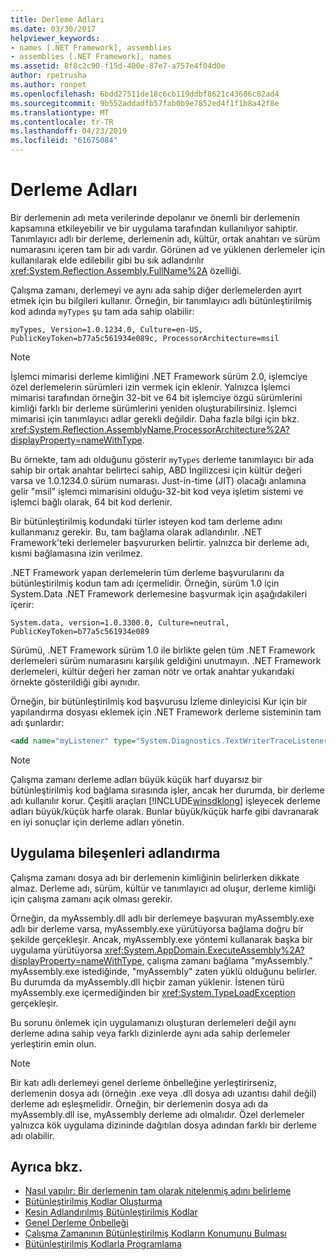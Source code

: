 ```yaml
---
title: Derleme Adları
ms.date: 03/30/2017
helpviewer_keywords:
- names [.NET Framework], assemblies
- assemblies [.NET Framework], names
ms.assetid: 8f8c2c90-f15d-400e-87e7-a757e4f04d0e
author: rpetrusha
ms.author: ronpet
ms.openlocfilehash: 6bdd27511de18c6cb119ddbf8621c43606c82ad4
ms.sourcegitcommit: 9b552addadfb57fab0b9e7852ed4f1f1b8a42f8e
ms.translationtype: MT
ms.contentlocale: tr-TR
ms.lasthandoff: 04/23/2019
ms.locfileid: "61675084"
---
```

# <a name="assembly-names"></a>Derleme Adları
Bir derlemenin adı meta verilerinde depolanır ve önemli bir derlemenin kapsamına etkileyebilir ve bir uygulama tarafından kullanılıyor sahiptir. Tanımlayıcı adlı bir derleme, derlemenin adı, kültür, ortak anahtarı ve sürüm numarasını içeren tam bir adı vardır. Görünen ad ve yüklenen derlemeler için kullanılarak elde edilebilir gibi bu sık adlandırılır <xref:System.Reflection.Assembly.FullName%2A> özelliği.  
  
 Çalışma zamanı, derlemeyi ve aynı ada sahip diğer derlemelerden ayırt etmek için bu bilgileri kullanır. Örneğin, bir tanımlayıcı adlı bütünleştirilmiş kod adında `myTypes` şu tam ada sahip olabilir:  
  
```  
myTypes, Version=1.0.1234.0, Culture=en-US, PublicKeyToken=b77a5c561934e089c, ProcessorArchitecture=msil  
```  
  
> [!NOTE]
>  İşlemci mimarisi derleme kimliğini .NET Framework sürüm 2.0, işlemciye özel derlemelerin sürümleri izin vermek için eklenir. Yalnızca İşlemci mimarisi tarafından örneğin 32-bit ve 64 bit işlemciye özgü sürümlerini kimliği farklı bir derleme sürümlerini yeniden oluşturabilirsiniz. İşlemci mimarisi için tanımlayıcı adlar gerekli değildir. Daha fazla bilgi için bkz. <xref:System.Reflection.AssemblyName.ProcessorArchitecture%2A?displayProperty=nameWithType>.  
  
 Bu örnekte, tam adı olduğunu gösterir `myTypes` derleme tanımlayıcı bir ada sahip bir ortak anahtar belirteci sahip, ABD İngilizcesi için kültür değeri varsa ve 1.0.1234.0 sürüm numarası. Just-in-time (JIT) olacağı anlamına gelir "msil" işlemci mimarisini olduğu-32-bit kod veya işletim sistemi ve işlemci bağlı olarak, 64 bit kod derlenir.  
  
 Bir bütünleştirilmiş kodundaki türler isteyen kod tam derleme adını kullanmanız gerekir. Bu, tam bağlama olarak adlandırılır. .NET Framework'teki derlemeler başvururken belirtir. yalnızca bir derleme adı, kısmi bağlamasına izin verilmez.  
  
 .NET Framework yapan derlemelerin tüm derleme başvurularını da bütünleştirilmiş kodun tam adı içermelidir. Örneğin, sürüm 1.0 için System.Data .NET Framework derlemesine başvurmak için aşağıdakileri içerir:  
  
```  
System.data, version=1.0.3300.0, Culture=neutral, PublicKeyToken=b77a5c561934e089  
```  
  
 Sürümü, .NET Framework sürüm 1.0 ile birlikte gelen tüm .NET Framework derlemeleri sürüm numarasını karşılık geldiğini unutmayın. .NET Framework derlemeleri, kültür değeri her zaman nötr ve ortak anahtar yukarıdaki örnekte gösterildiği gibi aynıdır.  
  
 Örneğin, bir bütünleştirilmiş kod başvurusu İzleme dinleyicisi Kur için bir yapılandırma dosyası eklemek için .NET Framework derleme sisteminin tam adı şunlardır:  
  
```xml  
<add name="myListener" type="System.Diagnostics.TextWriterTraceListener, System, Version=1.0.3300.0, Culture=neutral, PublicKeyToken=b77a5c561934e089" initializeData="c:\myListener.log" />  
```  
  
> [!NOTE]
>  Çalışma zamanı derleme adları büyük küçük harf duyarsız bir bütünleştirilmiş kod bağlama sırasında işler, ancak her durumda, bir derleme adı kullanılır korur. Çeşitli araçları [!INCLUDE[winsdklong](../../../includes/winsdklong-md.md)] işleyecek derleme adları büyük/küçük harfe olarak. Bunlar büyük/küçük harfe gibi davranarak en iyi sonuçlar için derleme adları yönetin.  
  
## <a name="naming-application-components"></a>Uygulama bileşenleri adlandırma  
 Çalışma zamanı dosya adı bir derlemenin kimliğinin belirlerken dikkate almaz. Derleme adı, sürüm, kültür ve tanımlayıcı ad oluşur, derleme kimliği için çalışma zamanı açık olması gerekir.  
  
 Örneğin, da myAssembly.dll adlı bir derlemeye başvuran myAssembly.exe adlı bir derleme varsa, myAssembly.exe yürütüyorsa bağlama doğru bir şekilde gerçekleşir. Ancak, myAssembly.exe yöntemi kullanarak başka bir uygulama yürütüyorsa <xref:System.AppDomain.ExecuteAssembly%2A?displayProperty=nameWithType>, çalışma zamanı bağlama "myAssembly." myAssembly.exe istediğinde, "myAssembly" zaten yüklü olduğunu belirler. Bu durumda da myAssembly.dll hiçbir zaman yüklenir. İstenen türü myAssembly.exe içermediğinden bir <xref:System.TypeLoadException> gerçekleşir.  
  
 Bu sorunu önlemek için uygulamanızı oluşturan derlemeleri değil aynı derleme adına sahip veya farklı dizinlerde aynı ada sahip derlemeler yerleştirin emin olun.  
  
> [!NOTE]
>  Bir katı adlı derlemeyi genel derleme önbelleğine yerleştirirseniz, derlemenin dosya adı (örneğin .exe veya .dll dosya adı uzantısı dahil değil) derleme adı eşleşmelidir. Örneğin, bir derlemenin dosya adı da myAssembly.dll ise, myAssembly derleme adı olmalıdır. Özel derlemeler yalnızca kök uygulama dizininde dağıtılan dosya adından farklı bir derleme adı olabilir.  
  
## <a name="see-also"></a>Ayrıca bkz.

- [Nasıl yapılır: Bir derlemenin tam olarak nitelenmiş adını belirleme](../../../docs/framework/app-domains/how-to-determine-assembly-fully-qualified-name.md)
- [Bütünleştirilmiş Kodlar Oluşturma](../../../docs/framework/app-domains/create-assemblies.md)
- [Kesin Adlandırılmış Bütünleştirilmiş Kodlar](../../../docs/framework/app-domains/strong-named-assemblies.md)
- [Genel Derleme Önbelleği](../../../docs/framework/app-domains/gac.md)
- [Çalışma Zamanının Bütünleştirilmiş Kodların Konumunu Bulması](../../../docs/framework/deployment/how-the-runtime-locates-assemblies.md)
- [Bütünleştirilmiş Kodlarla Programlama](../../../docs/framework/app-domains/programming-with-assemblies.md)
